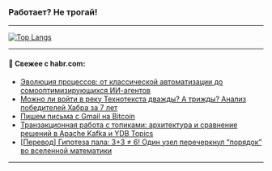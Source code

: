 ### Работает? Не трогай!

---
<!--
#### 🛠️ Technical stack:

![Java](https://img.shields.io/badge/Java-informational?logo=Oracle&style=flat&logoColor=white&color=FF4500)
![Kotlin](https://img.shields.io/badge/Kotlin-informational?logo=Kotlin&style=flat&logoColor=white&color=774D97)
![TS](https://img.shields.io/badge/TypeScript-informational?logo=typeScript&style=flat&logoColor=black&color=017acc)
![Python](https://img.shields.io/badge/Python-informational?logo=Python&style=flat&logoColor=black&color=ffdd54) <br>
![Spring](https://img.shields.io/badge/Spring-informational?logo=Spring&style=flat&logoColor=white&color=6DB33F) 
![SpringBoot](https://img.shields.io/badge/SpringBoot-informational?logo=SpringBoot&style=flat&logoColor=white&color=6DB33F)
![Nest](https://img.shields.io/badge/NestJS-informational?logo=NestJS&style=flat&logoColor=white&color=E0234E) 
![NodeJS](https://img.shields.io/badge/NodeJS-informational?logo=node.js&style=flat&logoColor=white&color=70A760)<br>
![PostgreSQL](https://img.shields.io/badge/PostgreSQL-informational?logo=PostgreSQL&style=flat&logoColor=white&color=DAA520)
![MongoDB](https://img.shields.io/badge/MongoDB-informational?logo=MongoDB&style=flat&logoColor=white&color=870000)
![Apache](https://img.shields.io/badge/Apache-informational?logo=apache&style=flat&logoColor=white&color=f74e28)

___ 
-->

<!--- #### 🛠️ : --->

[![Top Langs](https://github-readme-stats-82jvfl3w3-advtsettinggmailcoms-projects.vercel.app/api/top-langs/?username=zloylis&langs_count=10&hide_title=true&title_color=e6edf3&size_weight=0.5&count_weight=0.5&layout=compact&hide_progress=true&hide_border=true&theme=dracula&hide=css,makefile,cmake)](https://github.com/zloylis)

<!---


####  :octocat:&nbsp;&nbsp; Статистика:

![GitHub stats](https://github-readme-stats-u2qms2cxw-advtsettinggmailcoms-projects.vercel.app/api?username=zloylis&show_icons=true&hide_border=true&theme=dracula&title_color=e6edf3&include_all_commits=true&count_private=true&hide_rank=false&hide_title=true&rank_icon=github)
-->
---

#### 💬 Свежее с habr.com:

<!-- BLOG-POST-LIST:START -->
- [Эволюция процессов: от классической автоматизации до сомооптимизирующихся ИИ-агентов](https://habr.com/ru/companies/ru_mts/articles/948480/?utm_source=habrahabr&utm_medium=rss&utm_campaign=948480)
- [Можно ли войти в реку Технотекста дважды? А трижды? Анализ победителей Хабра за 7 лет](https://habr.com/ru/articles/948224/?utm_source=habrahabr&utm_medium=rss&utm_campaign=948224)
- [Пишем письма с Gmail на Bitcoin](https://habr.com/ru/companies/eppie/articles/947850/?utm_source=habrahabr&utm_medium=rss&utm_campaign=947850)
- [Транзакционная работа с топиками: архитектура и сравнение решений в Apache Kafka и YDB Topics](https://habr.com/ru/companies/oleg-bunin/articles/949662/?utm_source=habrahabr&utm_medium=rss&utm_campaign=949662)
- [[Перевод] Гипотеза пала: 3+3 ≠ 6! Один узел перечеркнул “порядок” во вселенной математики](https://habr.com/ru/articles/950346/?utm_source=habrahabr&utm_medium=rss&utm_campaign=950346)
<!-- BLOG-POST-LIST:END -->

---
